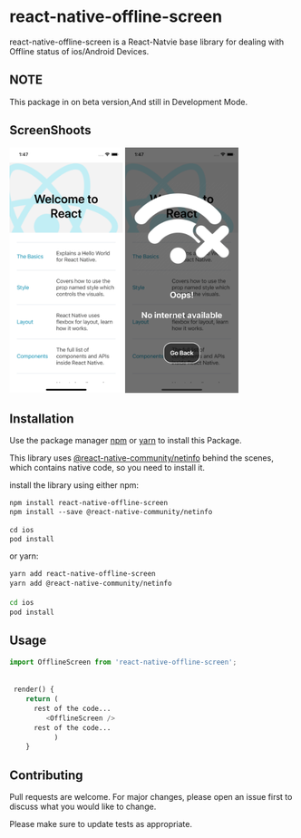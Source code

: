 # react-native-offline-screen

react-native-offline-screen is a React-Natvie base library for dealing with Offline status of ios/Android Devices.

## NOTE 
This package in on beta version,And still in Development Mode.

## ScreenShoots

<img src="https://github.com/Bhagirihi/react-native-offline-screen/blob/Master/Screenshoots/Normal.png?raw=false" width="200px">
<img src="https://github.com/Bhagirihi/react-native-offline-screen/blob/Master/Screenshoots/Offline.png?raw=false" width="200px">

<!-- ![Normal App Screen](https://github.com/Bhagirihi/react-native-offline-screen/blob/Master/Screenshoots/Normal.png?raw=false)

![React-native-offline-screen](https://github.com/Bhagirihi/react-native-offline-screen/blob/Master/Screenshoots/Offline.png?raw=false) -->



## Installation

Use the package manager [npm](https://www.npmjs.com/get-npm) or [yarn](https://classic.yarnpkg.com/en/docs/install/#mac-stable) to install this Package.

This library uses [@react-native-community/netinfo](https://github.com/react-native-netinfo/react-native-netinfo) behind the scenes, which contains native code, so you need to install it.

install the library using either npm:
```bash̀
npm install react-native-offline-screen
npm install --save @react-native-community/netinfo

cd ios
pod install
```
or yarn:
```bash
yarn add react-native-offline-screen
yarn add @react-native-community/netinfo

cd ios
pod install
```

## Usage

```python
import OfflineScreen from 'react-native-offline-screen'; 
```
```python

 render() {
    return (
      rest of the code...
         <OfflineScreen />
      rest of the code...
           )
    }
 ```

## Contributing
Pull requests are welcome. For major changes, please open an issue first to discuss what you would like to change.

Please make sure to update tests as appropriate.
